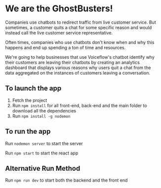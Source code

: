 # We are the GhostBusters!
Companies use chatbots to redirect traffic from live customer service. But sometimes, a customer quits a chat for some specific reason and would instead call the live customer service representative.

Often times, companies who use chatbots don't know when and why this happens and end up spending a ton of time and resources.

We're going to help businesses that use Voiceflow's chatbot identify why their customers are leaving their chatbots by creating an analytics dashboard that displays various reasons why users quit a chat from the data aggregated on the instances of customers leaving a conversation.

## To launch the app
1. Fetch the project
2. Run ```npm install``` for all front-end, back-end and the main folder to download all the dependencies
3. Run ```npm install -g nodemon```

## To run the app 
Run ```nodemon server``` to start the server

Run ```npm start``` to start the react app

## Alternative Run Method
Run ```npm run dev``` to start both the backend and the front end
